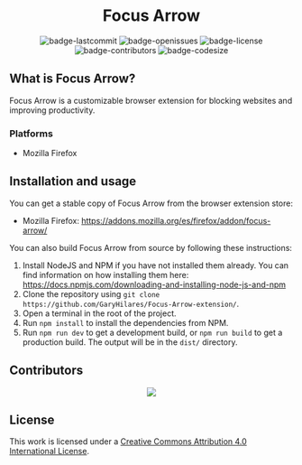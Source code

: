 <h1 align="center">Focus Arrow</h1>

<p align="center">
  <img alt="badge-lastcommit" src="https://img.shields.io/github/last-commit/GaryHilares/Focus-Arrow-extension?style=for-the-badge">
  <img alt="badge-openissues" src="https://img.shields.io/github/issues-raw/GaryHilares/Focus-Arrow-extension?style=for-the-badge">
  <img alt="badge-license" src="https://img.shields.io/github/license/GaryHilares/Focus-Arrow-extension?style=for-the-badge">
  <img alt="badge-contributors" src="https://img.shields.io/github/contributors/GaryHilares/Focus-Arrow-extension?style=for-the-badge">
  <img alt="badge-codesize" src="https://img.shields.io/github/languages/code-size/GaryHilares/Focus-Arrow-extension?style=for-the-badge">
</p>

## What is Focus Arrow?

Focus Arrow is a customizable browser extension for blocking websites and improving productivity.

### Platforms

- Mozilla Firefox

## Installation and usage

You can get a stable copy of Focus Arrow from the browser extension store:

- Mozilla Firefox: https://addons.mozilla.org/es/firefox/addon/focus-arrow/

You can also build Focus Arrow from source by following these instructions:

1. Install NodeJS and NPM if you have not installed them already. You can find information on how installing them here: https://docs.npmjs.com/downloading-and-installing-node-js-and-npm
2. Clone the repository using `git clone https://github.com/GaryHilares/Focus-Arrow-extension/`.
3. Open a terminal in the root of the project.
4. Run `npm install` to install the dependencies from NPM.
5. Run `npm run dev` to get a development build, or `npm run build` to get a production build. The output will be in the `dist/` directory.

## Contributors

<p align="center"><a href="https://github.com/GaryHilares/Focus-Arrow-extension/graphs/contributors"><img src="https://contrib.rocks/image?repo=GaryHilares/Focus-Arrow-extension"></a></p>

## License

This work is licensed under a [Creative Commons Attribution 4.0 International License](https://github.com/GaryHilares/Focus-Arrow-extension/blob/main/LICENSE).
